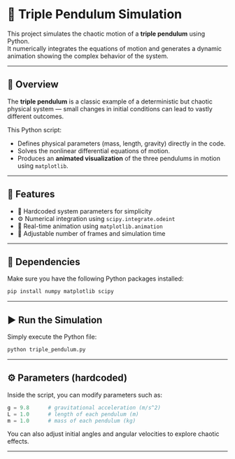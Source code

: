 # 🎢 Triple Pendulum Simulation

This project simulates the chaotic motion of a **triple pendulum** using Python.  
It numerically integrates the equations of motion and generates a dynamic animation showing the complex behavior of the system.

---

## 🎯 Overview

The **triple pendulum** is a classic example of a deterministic but chaotic physical system — small changes in initial conditions can lead to vastly different outcomes.

This Python script:
- Defines physical parameters (mass, length, gravity) directly in the code.
- Solves the nonlinear differential equations of motion.
- Produces an **animated visualization** of the three pendulums in motion using `matplotlib`.

---

## 🧮 Features

- 🧩 Hardcoded system parameters for simplicity  
- ⚙️ Numerical integration using `scipy.integrate.odeint`  
- 🎥 Real-time animation using `matplotlib.animation`  
- 🌈 Adjustable number of frames and simulation time  

---

## 🧠 Dependencies

Make sure you have the following Python packages installed:

```bash
pip install numpy matplotlib scipy
```

---

## ▶️ Run the Simulation

Simply execute the Python file:

```bash
python triple_pendulum.py
```

---

## ⚙️ Parameters (hardcoded)

Inside the script, you can modify parameters such as:

```python
g = 9.8      # gravitational acceleration (m/s^2)
L = 1.0      # length of each pendulum (m)
m = 1.0      # mass of each pendulum (kg)
```
You can also adjust initial angles and angular velocities to explore chaotic effects.

---

